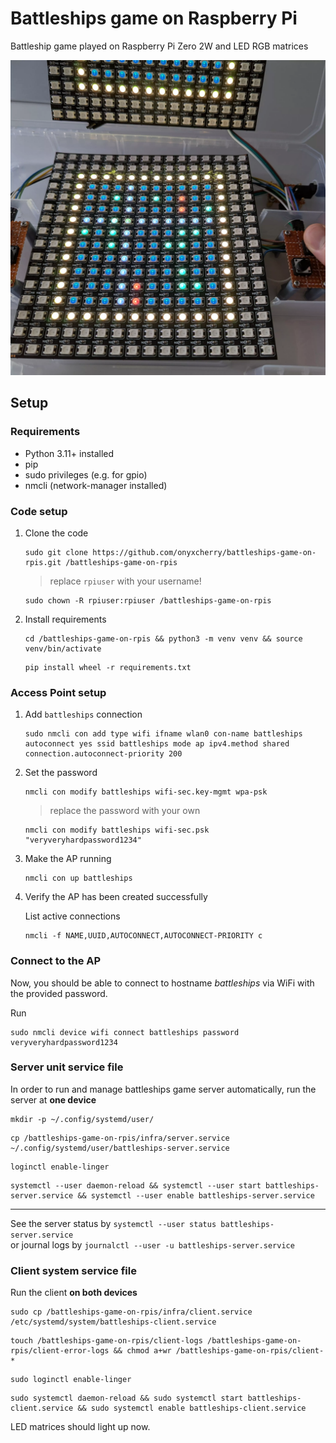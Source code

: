 # Battleships game on Raspberry Pi

Battleship game played on Raspberry Pi Zero 2W and LED RGB matrices

![Picture shows LED matrices during game controlled by the user](demo.webp)

## Setup

### Requirements

- Python 3.11+ installed
- pip
- sudo privileges (e.g. for gpio)
- nmcli (network-manager installed)

### Code setup

1. Clone the code

    ```shell
    sudo git clone https://github.com/onyxcherry/battleships-game-on-rpis.git /battleships-game-on-rpis
    ```

    > replace `rpiuser` with your username!

    ```shell
    sudo chown -R rpiuser:rpiuser /battleships-game-on-rpis
    ```

2. Install requirements

   ```shell
   cd /battleships-game-on-rpis && python3 -m venv venv && source venv/bin/activate
   ```

   ```shell
   pip install wheel -r requirements.txt
   ```

### Access Point setup

1. Add `battleships` connection

    ```shell
    sudo nmcli con add type wifi ifname wlan0 con-name battleships autoconnect yes ssid battleships mode ap ipv4.method shared connection.autoconnect-priority 200
    ```

2. Set the password

    ```shell
    nmcli con modify battleships wifi-sec.key-mgmt wpa-psk
    ```

    > replace the password with your own

    ```shell
    nmcli con modify battleships wifi-sec.psk "veryveryhardpassword1234"
    ```

3. Make the AP running

    ```shell
    nmcli con up battleships
    ```

4. Verify the AP has been created successfully

    List active connections

    ```shell
    nmcli -f NAME,UUID,AUTOCONNECT,AUTOCONNECT-PRIORITY c
    ```

### Connect to the AP

Now, you should be able to connect to hostname _battleships_ via WiFi with the provided password.

Run

```shell
sudo nmcli device wifi connect battleships password veryveryhardpassword1234
```

### Server unit service file

In order to run and manage battleships game server automatically, run the server at **one device**

```shell
mkdir -p ~/.config/systemd/user/
```

```shell
cp /battleships-game-on-rpis/infra/server.service ~/.config/systemd/user/battleships-server.service
```

```shell
loginctl enable-linger
```

```shell
systemctl --user daemon-reload && systemctl --user start battleships-server.service && systemctl --user enable battleships-server.service
```

---

See the server status by `systemctl --user status battleships-server.service`  
or journal logs by `journalctl --user -u battleships-server.service`

### Client system service file

Run the client **on both devices**

```shell
sudo cp /battleships-game-on-rpis/infra/client.service /etc/systemd/system/battleships-client.service
```

```shell
touch /battleships-game-on-rpis/client-logs /battleships-game-on-rpis/client-error-logs && chmod a+wr /battleships-game-on-rpis/client-*
```

```shell
sudo loginctl enable-linger
```

```shell
sudo systemctl daemon-reload && sudo systemctl start battleships-client.service && sudo systemctl enable battleships-client.service
```

LED matrices should light up now.
